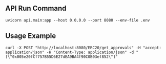 ## API Run Command
```
uvicorn api.main:app --host 0.0.0.0 --port 8080 --env-file .env
```

## Usage Example
```
curl -X POST "http://localhost:8080/ERC20/get_approvals" -H "accept: application/json" -H "Content-Type: application/json" -d "[\"0x005e20fCf757B55D6E27dEA9BA4f90C0B03ef852\"]"
```
